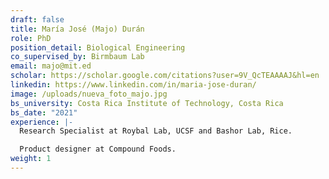 ```yaml
---
draft: false
title: María José (Majo) Durán
role: PhD
position_detail: Biological Engineering
co_supervised_by: Birmbaum Lab
email: majo@mit.ed
scholar: https://scholar.google.com/citations?user=9V_QcTEAAAAJ&hl=en
linkedin: https://www.linkedin.com/in/maria-jose-duran/
image: /uploads/nueva_foto_majo.jpg
bs_university: Costa Rica Institute of Technology, Costa Rica
bs_date: "2021"
experience: |-
  Research Specialist at Roybal Lab, UCSF and Bashor Lab, Rice. 

  Product designer at Compound Foods.
weight: 1
---
```

